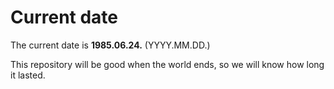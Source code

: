 # Current date

The current date is **1985.06.24.** (YYYY.MM.DD.)

This repository will be good when the world ends, so we will know how long it lasted.